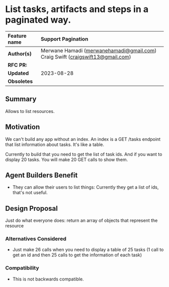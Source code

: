 # List tasks, artifacts and steps in a paginated way.

| Feature name  | Support Pagination                                                            |
| :------------ | :---------------------------------------------------------------------------- |
| **Author(s)** | Merwane Hamadi (merwanehamadi@gmail.com) Craig Swift (craigswift13@gmail.com) |
| **RFC PR:**   |                                                                               |
| **Updated**   | 2023-08-28                                                                    |
| **Obsoletes** |                                                                               |

## Summary

Allows to list resources.

## Motivation

We can't build any app without an index. An index is a GET /tasks endpoint that list information about tasks.
It's like a table.

Currently to build that you need to get the list of task ids. And if you want to display 20 tasks. You will make 20 GET calls to show them.

## Agent Builders Benefit

- They can allow their users to list things: Currently they get a list of ids, that's not useful.

## Design Proposal

Just do what everyone does: return an array of objects that represent the resource

### Alternatives Considered

- Just make 26 calls when you need to display a table of 25 tasks (1 call to get an id and then 25 calls to get the information of each task)

### Compatibility

- This is not backwards compatible.
